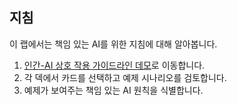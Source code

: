 ﻿---
lab:
    title: 'Azure에서 인공 지능 시작하기'
---

## 지침
이 랩에서는 책임 있는 AI를 위한 지침에 대해 알아봅니다.

1.	[인간-AI 상호 작용 가이드라인 데모](https://aka.ms/hci-demo)로 이동합니다.
2.	각 덱에서 카드를 선택하고 예제 시나리오를 검토합니다.
3.	예제가 보여주는 책임 있는 AI 원칙을 식별합니다.
